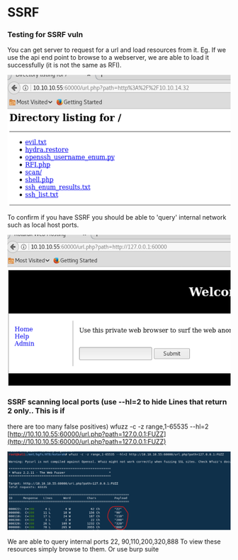 # SSRF

### Testing for SSRF vuln

You can get server to request for a url and load resources from it. Eg. If we use the api end point to browse to a webserver, we are able to load it successfully \(it is not the same as RFI\).

![](.gitbook/assets/image%20%283%29.png)

To confirm if you have SSRF you should be able to 'query' internal network such as local host ports.

![](.gitbook/assets/image%20%284%29.png)

### SSRF scanning local ports \(use --hl=2 to hide Lines that return 2 only.. This is if

there are too many false positives\) wfuzz -c -z range,1-65535 --hl=2 [http://10.10.10.55:60000/url.php?path=127.0.0.1:FUZZ](http://10.10.10.55:60000/url.php?path=127.0.0.1:FUZZ)

![](.gitbook/assets/image%20%285%29.png)

We are able to query internal ports 22, 90,110,200,320,888 To view these resources simply browse to them. Or use burp suite

